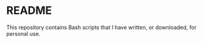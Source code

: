 README
======

This repository contains Bash scripts that I have written, or downloaded, for personal use.